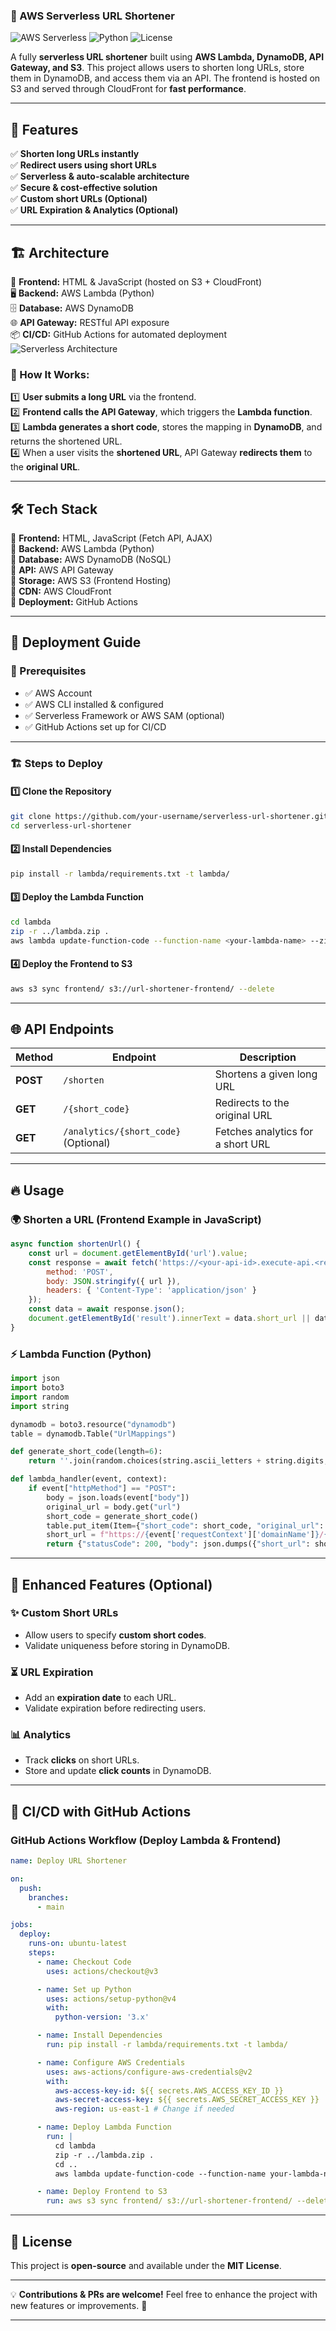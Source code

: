 ### **🚀 AWS Serverless URL Shortener**  

![AWS Serverless](https://img.shields.io/badge/AWS-Serverless-orange) ![Python](https://img.shields.io/badge/Python-3.x-blue) ![License](https://img.shields.io/badge/License-MIT-green)  

A fully **serverless URL shortener** built using **AWS Lambda, DynamoDB, API Gateway, and S3**. This project allows users to shorten long URLs, store them in DynamoDB, and access them via an API. The frontend is hosted on S3 and served through CloudFront for **fast performance**.  

---

## **📌 Features**  
✅ **Shorten long URLs instantly**  
✅ **Redirect users using short URLs**  
✅ **Serverless & auto-scalable architecture**  
✅ **Secure & cost-effective solution**  
✅ **Custom short URLs (Optional)**  
✅ **URL Expiration & Analytics (Optional)**  

---

## **🏗 Architecture**  

🚀 **Frontend:** HTML & JavaScript (hosted on S3 + CloudFront)  
🖥️ **Backend:** AWS Lambda (Python)  
🗄️ **Database:** AWS DynamoDB  
🌐 **API Gateway:** RESTful API exposure  
📦 **CI/CD:** GitHub Actions for automated deployment 
![Serverless Architecture](https://www.google.com/url?sa=i&url=https%3A%2F%2Faws.amazon.com%2Fblogs%2Fcompute%2Fbuild-a-serverless-private-url-shortener%2F&psig=AOvVaw3pyMENtlvE-kdiHJRZfjSy&ust=1741446446068000&source=images&cd=vfe&opi=89978449&ved=0CBQQjRxqFwoTCPCawdef-IsDFQAAAAAdAAAAABAE)

### **📌 How It Works:**  
1️⃣ **User submits a long URL** via the frontend.  
2️⃣ **Frontend calls the API Gateway**, which triggers the **Lambda function**.  
3️⃣ **Lambda generates a short code**, stores the mapping in **DynamoDB**, and returns the shortened URL.  
4️⃣ When a user visits the **shortened URL**, API Gateway **redirects them** to the **original URL**.  

---

## **🛠 Tech Stack**  
🔹 **Frontend:** HTML, JavaScript (Fetch API, AJAX)  
🔹 **Backend:** AWS Lambda (Python)  
🔹 **Database:** AWS DynamoDB (NoSQL)  
🔹 **API:** AWS API Gateway  
🔹 **Storage:** AWS S3 (Frontend Hosting)  
🔹 **CDN:** AWS CloudFront  
🔹 **Deployment:** GitHub Actions  

---

## **🚀 Deployment Guide**  

### **📝 Prerequisites**  
- ✅ AWS Account  
- ✅ AWS CLI installed & configured  
- ✅ Serverless Framework or AWS SAM (optional)  
- ✅ GitHub Actions set up for CI/CD  

---

### **🏗 Steps to Deploy**  

#### **1️⃣ Clone the Repository**  
```sh
git clone https://github.com/your-username/serverless-url-shortener.git
cd serverless-url-shortener
```

#### **2️⃣ Install Dependencies**  
```sh
pip install -r lambda/requirements.txt -t lambda/
```

#### **3️⃣ Deploy the Lambda Function**  
```sh
cd lambda
zip -r ../lambda.zip .
aws lambda update-function-code --function-name <your-lambda-name> --zip-file fileb://../lambda.zip
```

#### **4️⃣ Deploy the Frontend to S3**  
```sh
aws s3 sync frontend/ s3://url-shortener-frontend/ --delete
```

---

## **🌐 API Endpoints**  

| **Method** | **Endpoint**                        | **Description**                      |
|------------|------------------------------------|--------------------------------------|
| **POST**   | `/shorten`                         | Shortens a given long URL            |
| **GET**    | `/{short_code}`                    | Redirects to the original URL        |
| **GET**    | `/analytics/{short_code}` (Optional) | Fetches analytics for a short URL    |

---

## **🔥 Usage**  

### **🌍 Shorten a URL (Frontend Example in JavaScript)**  
```js
async function shortenUrl() {
    const url = document.getElementById('url').value;
    const response = await fetch('https://<your-api-id>.execute-api.<region>.amazonaws.com/prod/shorten', {
        method: 'POST',
        body: JSON.stringify({ url }),
        headers: { 'Content-Type': 'application/json' }
    });
    const data = await response.json();
    document.getElementById('result').innerText = data.short_url || data.error;
}
```

### **⚡ Lambda Function (Python)**
```python
import json
import boto3
import random
import string

dynamodb = boto3.resource("dynamodb")
table = dynamodb.Table("UrlMappings")

def generate_short_code(length=6):
    return ''.join(random.choices(string.ascii_letters + string.digits, k=length))

def lambda_handler(event, context):
    if event["httpMethod"] == "POST":
        body = json.loads(event["body"])
        original_url = body.get("url")
        short_code = generate_short_code()
        table.put_item(Item={"short_code": short_code, "original_url": original_url})
        short_url = f"https://{event['requestContext']['domainName']}/{short_code}"
        return {"statusCode": 200, "body": json.dumps({"short_url": short_url})}
```

---

## **📌 Enhanced Features (Optional)**  

### **✨ Custom Short URLs**  
- Allow users to specify **custom short codes**.  
- Validate uniqueness before storing in DynamoDB.  

### **⏳ URL Expiration**  
- Add an **expiration date** to each URL.  
- Validate expiration before redirecting users.  

### **📊 Analytics**  
- Track **clicks** on short URLs.  
- Store and update **click counts** in DynamoDB.  

---

## **🔄 CI/CD with GitHub Actions**  
### **GitHub Actions Workflow (Deploy Lambda & Frontend)**
```yaml
name: Deploy URL Shortener

on:
  push:
    branches:
      - main

jobs:
  deploy:
    runs-on: ubuntu-latest
    steps:
      - name: Checkout Code
        uses: actions/checkout@v3

      - name: Set up Python
        uses: actions/setup-python@v4
        with:
          python-version: '3.x'

      - name: Install Dependencies
        run: pip install -r lambda/requirements.txt -t lambda/

      - name: Configure AWS Credentials
        uses: aws-actions/configure-aws-credentials@v2
        with:
          aws-access-key-id: ${{ secrets.AWS_ACCESS_KEY_ID }}
          aws-secret-access-key: ${{ secrets.AWS_SECRET_ACCESS_KEY }}
          aws-region: us-east-1 # Change if needed

      - name: Deploy Lambda Function
        run: |
          cd lambda
          zip -r ../lambda.zip .
          cd ..
          aws lambda update-function-code --function-name your-lambda-name --zip-file fileb://lambda.zip

      - name: Deploy Frontend to S3
        run: aws s3 sync frontend/ s3://url-shortener-frontend/ --delete
```

---

## **📜 License**  
This project is **open-source** and available under the **MIT License**.  

---

💡 **Contributions & PRs are welcome!** Feel free to enhance the project with new features or improvements. 🚀  

---
